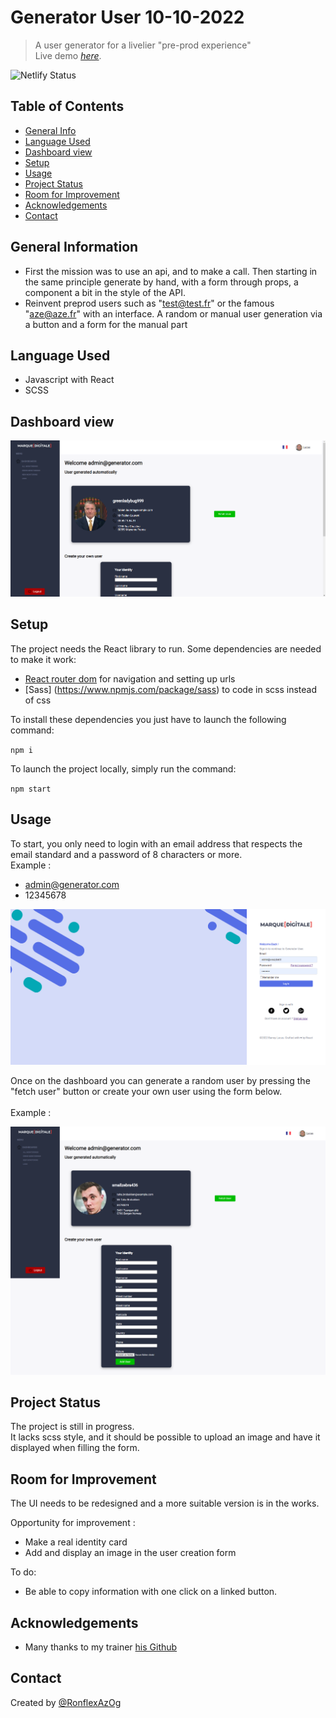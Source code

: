 # Generator User 10-10-2022
> A user generator for a livelier "pre-prod experience"<br>
> Live demo [_here_](https://final--quiet-toffee-6998a5.netlify.app).<br>

![Netlify Status](https://api.netlify.com/api/v1/badges/d6a3b8de-458d-4399-bee5-5cc767b1a01e/deploy-status)



## Table of Contents
* [General Info](#general-information)
* [Language Used](#language-used)
* [Dashboard view](#dashboard-view)
* [Setup](#setup)
* [Usage](#usage)
* [Project Status](#project-status)
* [Room for Improvement](#room-for-improvement)
* [Acknowledgements](#acknowledgements)
* [Contact](#contact)


## General Information
- First the mission was to use an api, and to make a call. Then starting in the same principle generate by hand, with a form through props, a component a bit in the style of the API.
- Reinvent preprod users such as "test@test.fr" or the famous "aze@aze.fr" with an interface.  A random or manual user generation via a button and a form for the manual part


## Language Used
- Javascript with React
- SCSS

## Dashboard view
![Example screenshot](./src/img/readme/dashboard.png)

## Setup
The project needs the React library to run. Some dependencies are needed to make it work:
- [React router dom](https://www.npmjs.com/package/react-router-dom) for navigation and setting up urls
- [Sass] (https://www.npmjs.com/package/sass) to code in scss instead of css

To install these dependencies you just have to launch the following command:

`npm i`

To launch the project locally, simply run the command: 

`npm start`


## Usage
To start, you only need to login with an email address that respects the email standard and a password of 8 characters or more. <br>
Example : <br>
- admin@generator.com<br>
- 12345678

![Example login](./src/img/readme/login.png)

Once on the dashboard you can generate a random user by pressing the "fetch user" button or create your own user using the form below. <br><br>
Example : <br>

![Example dashboard](./src/img/readme/dashboard-with-form.png)

## Project Status
The project is still in progress.<br> 
It lacks scss style, and it should be possible to upload an image and have it displayed when filling the form.

## Room for Improvement
The UI needs to be redesigned and a more suitable version is in the works. 

Opportunity for improvement :
- Make a real identity card
- Add and display an image in the user creation form

To do:
- Be able to copy information with one click on a linked button.


## Acknowledgements
- Many thanks to my trainer [his Github](https://github.com/bendahmanem)

## Contact
Created by [@RonflexAzOg](https://github.com/RonflexAzOg)